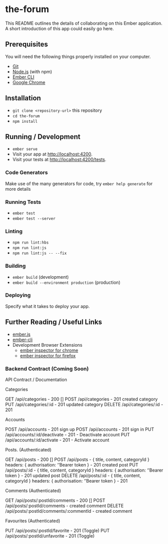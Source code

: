 # the-forum

This README outlines the details of collaborating on this Ember application.
A short introduction of this app could easily go here.

## Prerequisites

You will need the following things properly installed on your computer.

* [Git](https://git-scm.com/)
* [Node.js](https://nodejs.org/) (with npm)
* [Ember CLI](https://ember-cli.com/)
* [Google Chrome](https://google.com/chrome/)

## Installation

* `git clone <repository-url>` this repository
* `cd the-forum`
* `npm install`

## Running / Development

* `ember serve`
* Visit your app at [http://localhost:4200](http://localhost:4200).
* Visit your tests at [http://localhost:4200/tests](http://localhost:4200/tests).

### Code Generators

Make use of the many generators for code, try `ember help generate` for more details

### Running Tests

* `ember test`
* `ember test --server`

### Linting

* `npm run lint:hbs`
* `npm run lint:js`
* `npm run lint:js -- --fix`

### Building

* `ember build` (development)
* `ember build --environment production` (production)

### Deploying

Specify what it takes to deploy your app.

## Further Reading / Useful Links

* [ember.js](https://emberjs.com/)
* [ember-cli](https://ember-cli.com/)
* Development Browser Extensions
  * [ember inspector for chrome](https://chrome.google.com/webstore/detail/ember-inspector/bmdblncegkenkacieihfhpjfppoconhi)
  * [ember inspector for firefox](https://addons.mozilla.org/en-US/firefox/addon/ember-inspector/)


### Backend Contract (Coming Soon)

API Contract / Documentation

Categories

GET /api/categories - 200 []
POST /api/categories  - 201 created category
PUT /api/categories/:id - 201 updated category
DELETE /api/categories/:id - 201

Accounts

POST /api/accounts  - 201 sign up
POST /api/accounts  - 201 sign in
PUT /api/accounts/:id/deactivate - 201 - Deactivate account
PUT /api/accounts/:id/activate - 201 - Activate account

Posts. (Authenticated)

GET /api/posts - 200 []
POST /api/posts - { title, content, categoryId } headers: { authorisation: ‘’Bearer token }  - 201 created post
PUT /api/posts/:id - { title, content, categoryId } headers: { authorisation: ‘’Bearer token } - 201 updated post
DELETE /api/posts/:id - { title, content, categoryId } headers: { authorisation: ‘’Bearer token } - 201

Comments (Authenticated)

GET /api/posts/:postId/comments - 200 []
POST /api/posts/:postId/comments - created comment
DELETE /api/posts/:postId/comments/:commentId - created comment

Favourites (Authenticated)

PUT /api/posts/:postId/favorite - 201 (Toggle)
PUT /api/posts/:postId/unfavorite - 201 (Toggle)